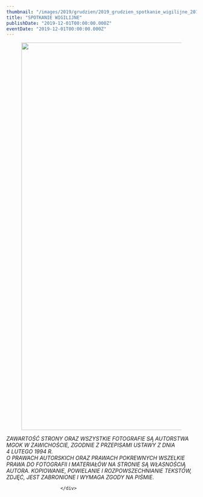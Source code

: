 ```yaml
---
thumbnail: "/images/2019/grudzien/2019_grudzien_spotkanie_wigilijne_2019_12_spotkanie_wigilijne_wigilia-724x1024.jpg"
title: "SPOTKANIE WIGILIJNE"
publishDate: "2019-12-01T00:00:00.000Z"
eventDate: "2019-12-01T00:00:00.000Z"
---
```


<div class="entry-content">
							
							
<figure class="wp-block-image size-large"><img fetchpriority="high" decoding="async" width="724" height="1024" src="/images/2019/grudzien/2019_grudzien_spotkanie_wigilijne_2019_12_spotkanie_wigilijne_wigilia-724x1024.jpg" alt="" class="wp-image-7210" srcset="/images/2019/grudzien/2019_grudzien_spotkanie_wigilijne_2019_12_spotkanie_wigilijne_wigilia-724x1024.jpg 724w, /images/2019/grudzien/wigilia-212x300.jpg 212w, /images/2019/grudzien/wigilia-768x1086.jpg 768w, /images/2019/grudzien/wigilia.jpg 800w" sizes="(max-width: 724px) 100vw, 724px"></figure>



<p> <em>ZAWARTOŚĆ STRONY ORAZ WSZYSTKIE FOTOGRAFIE SĄ AUTORSTWA MGOK W ZAWICHOŚCIE, ZGODNIE Z PRZEPISAMI USTAWY Z DNIA&nbsp;</em><br><em>4 LUTEGO 1994 R.<br>O PRAWACH AUTORSKICH ORAZ PRAWACH POKREWNYCH WSZELKIE PRAWA DO FOTOGRAFII I MATERIAŁÓW NA STRONIE SĄ WŁASNOŚCIĄ AUTORA. KOPIOWANIE, POWIELANIE I ROZPOWSZECHNIANIE TEKSTÓW, ZDJĘĆ, JEST ZABRONIONE I WYMAGA ZGODY NA PIŚMIE</em>. </p>
						
						</div>

